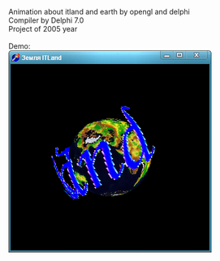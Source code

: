 Animation about itland and earth by opengl and delphi<br>
Compiler by Delphi 7.0<br>
Project of 2005 year<br>
<br>
Demo:<br>
![alt tag](demo_application.gif)
